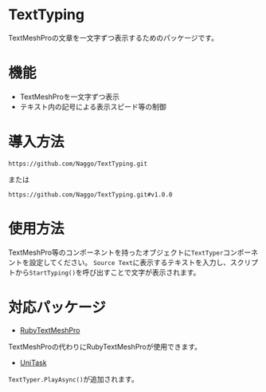 # TextTyping

TextMeshProの文章を一文字ずつ表示するためのパッケージです。


# 機能

* TextMeshProを一文字ずつ表示
* テキスト内の記号による表示スピード等の制御


# 導入方法

```
https://github.com/Naggo/TextTyping.git
```
または
```
https://github.com/Naggo/TextTyping.git#v1.0.0
```


# 使用方法

TextMeshPro等のコンポーネントを持ったオブジェクトに`TextTyper`コンポーネントを設定してください。
`Source Text`に表示するテキストを入力し、スクリプトから`StartTyping()`を呼び出すことで文字が表示されます。


# 対応パッケージ

* [RubyTextMeshPro](https://github.com/jp-netsis/RubyTextMeshPro)

TextMeshProの代わりにRubyTextMeshProが使用できます。
  
* [UniTask](https://github.com/Cysharp/UniTask)

`TextTyper.PlayAsync()`が追加されます。
